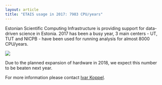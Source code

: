 ```yaml
---
layout: article
title: "ETAIS usage in 2017: 7983 CPU/years"
---
```


Estonian Scientific Computing Infrastructure is providing support for data-driven science in Estonia. 2017 has been a busy year, 3 main centers - UT, TUT and NICPB - have been used for running analysis for almost 8000 CPU/years.

<img src="{{ site.url }}/images/etais-usage-2017.png">

Due to the planned expansion of hardware in 2018, we expect this number to be beaten next year.

For more information please contact <a href="mailto:ivar.koppel@ut.ee">Ivar Koppel</a>.
